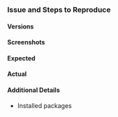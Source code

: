 ### Issue and Steps to Reproduce

<!-- Describe your issue and tell us how to reproduce it (include any useful information). -->

#### Versions

#### Screenshots

#### Expected

#### Actual

#### Additional Details

- Installed packages
